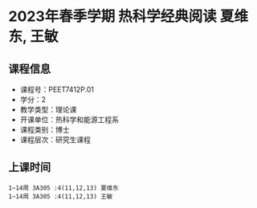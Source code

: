 # 2023年春季学期 热科学经典阅读 夏维东, 王敏






## 课程信息

- 课程号：PEET7412P.01
- 学分：2
- 教学类型：理论课
- 开课单位：热科学和能源工程系
- 课程类别：博士
- 课程层次：研究生课程

## 上课时间

```
1~14周 3A305 :4(11,12,13) 夏维东
1~14周 3A305 :4(11,12,13) 王敏
```

